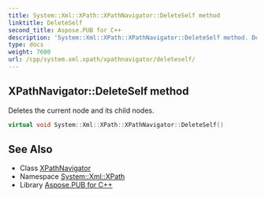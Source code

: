 ```yaml
---
title: System::Xml::XPath::XPathNavigator::DeleteSelf method
linktitle: DeleteSelf
second_title: Aspose.PUB for C++
description: 'System::Xml::XPath::XPathNavigator::DeleteSelf method. Deletes the current node and its child nodes in C++.'
type: docs
weight: 7600
url: /cpp/system.xml.xpath/xpathnavigator/deleteself/
---
```

## XPathNavigator::DeleteSelf method


Deletes the current node and its child nodes.

```cpp
virtual void System::Xml::XPath::XPathNavigator::DeleteSelf()
```


## See Also

* Class [XPathNavigator](../)
* Namespace [System::Xml::XPath](../../)
* Library [Aspose.PUB for C++](../../../)
